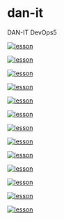 # dan-it

DAN-IT DevOps5

[![lesson](https://img.shields.io/badge/HW-01-25a148?logo=git&logoColor=white)](https://github.com/Akyna/dan-it/tree/main/homework_01)

[![lesson](https://img.shields.io/badge/HW-03-25a148?logo=git&logoColor=white)](https://github.com/Akyna/dan-it/tree/main/homework_03)

[![lesson](https://img.shields.io/badge/HW-05-25a148?logo=git&logoColor=white)](https://github.com/Akyna/dan-it/tree/main/homework_05)

[![lesson](https://img.shields.io/badge/HW-06-25a148?logo=git&logoColor=white)](https://github.com/Akyna/dan-it/tree/main/homework_06)

[![lesson](https://img.shields.io/badge/HW-07-25a148?logo=git&logoColor=white)](https://github.com/Akyna/dan-it/tree/main/homework_07)

[![lesson](https://img.shields.io/badge/HW-08-25a148?logo=git&logoColor=white)](https://github.com/Akyna/dan-it/tree/main/homework_08)

[![lesson](https://img.shields.io/badge/HW-step_project_1-25a148?logo=git&logoColor=white)](https://github.com/Akyna/dan-it/tree/main/step_project_1)

[![lesson](https://img.shields.io/badge/HW-10-25a148?logo=git&logoColor=white)](https://github.com/Akyna/dan-it/tree/main/homework_10)

[![lesson](https://img.shields.io/badge/HW-11-25a148?logo=git&logoColor=white)](https://github.com/Akyna/dan-it/tree/main/homework_11)

[![lesson](https://img.shields.io/badge/HW-12-25a148?logo=git&logoColor=white)](https://github.com/Akyna/dan-it/tree/main/homework_12)

[![lesson](https://img.shields.io/badge/HW-13-25a148?logo=git&logoColor=white)](https://github.com/Akyna/dan-it/tree/main/homework_13)

[![lesson](https://img.shields.io/badge/HW-14-25a148?logo=git&logoColor=white)](https://github.com/Akyna/dan-it/tree/main/homework_14)

[![lesson](https://img.shields.io/badge/HW-step_project_2-blue?logo=git&logoColor=white)](https://github.com/Akyna/dan-it/tree/main/step_project_2)
